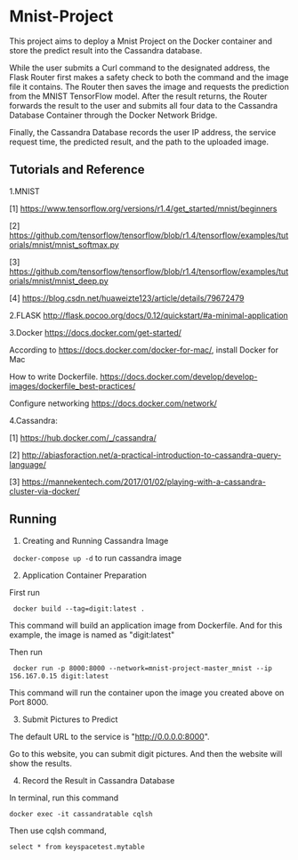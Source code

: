 # Mnist-Project

This project aims to deploy a Mnist Project on the Docker container and store the predict result into the Cassandra database.

While the user submits a Curl command to the designated address, the Flask Router first makes 
a safety check to both the command and the image file it contains. The Router 
then saves the image and requests the prediction from the MNIST TensorFlow model. 
After the result returns, the Router forwards the result to the user and submits all four data 
to the Cassandra Database Container through the Docker Network Bridge.

Finally, the Cassandra Database records the user IP address, the service request time, 
the predicted result, and the path to the uploaded image.

## Tutorials and Reference
1.MNIST

[1] https://www.tensorflow.org/versions/r1.4/get_started/mnist/beginners

[2] https://github.com/tensorflow/tensorflow/blob/r1.4/tensorflow/examples/tutorials/mnist/mnist_softmax.py

[3] https://github.com/tensorflow/tensorflow/blob/r1.4/tensorflow/examples/tutorials/mnist/mnist_deep.py

[4] https://blog.csdn.net/huaweizte123/article/details/79672479

2.FLASK http://flask.pocoo.org/docs/0.12/quickstart/#a-minimal-application

3.Docker https://docs.docker.com/get-started/

According to https://docs.docker.com/docker-for-mac/, install Docker for Mac

How to write Dockerfile. https://docs.docker.com/develop/develop-images/dockerfile_best-practices/

Configure networking https://docs.docker.com/network/

4.Cassandra: 

[1] https://hub.docker.com/_/cassandra/ 

[2] http://abiasforaction.net/a-practical-introduction-to-cassandra-query-language/ 

[3] https://mannekentech.com/2017/01/02/playing-with-a-cassandra-cluster-via-docker/

## Running
1. Creating and Running Cassandra Image

` docker-compose up -d` to run cassandra image

2. Application Container Preparation

First run

` docker build --tag=digit:latest .`

This command will build an application image from Dockerfile. 
And for this example, the image is named as "digit:latest"

Then run

` docker run -p 8000:8000 --network=mnist-project-master_mnist --ip 156.167.0.15 digit:latest`

This command will run the container upon the image you created above on Port 8000.

3. Submit Pictures to Predict

The default URL to the service is "http://0.0.0.0:8000". 

Go to this website, you can submit digit pictures. And then the website will show the results.

4. Record the Result in Cassandra Database

In terminal, run this command

`docker exec -it cassandratable cqlsh`

Then use cqlsh command,

`select * from keyspacetest.mytable`





